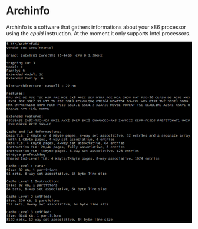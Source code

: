 
# Archinfo
Archinfo is a software that gathers informations about your x86 processor using the *cpuid* instruction. At the moment it only supports Intel processors.  
  
![alt text](img/archinfo_example.png?raw=true "ArchinfoExample")

